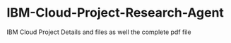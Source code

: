 # IBM-Cloud-Project-Research-Agent
IBM Cloud Project Details and files as well the complete pdf file
